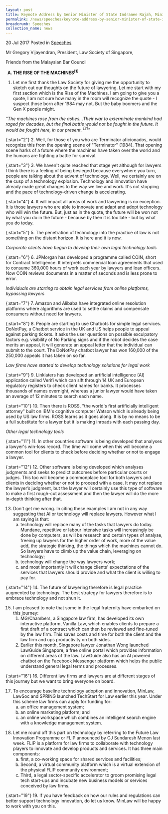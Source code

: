 ```yaml
---
layout: post
title: Keynote Address by Senior Minister of State Indranee Rajah, Ministry of Law and Ministry of Finance, at the Future Lawyering Conference 2017
permalink: /news/speeches/keynote-address-by-senior-minister-of-state-indranee-rajah--mini
breadcrumb: Speeches
collection_name: news
---
```


20 Jul 2017 Posted in [Speeches](/news/speeches)

Mr Gregory Vijayendran, President, Law Society of Singapore,
 
Friends from the Malaysian Bar Council

<ol style="list-style-type: upper-alpha; font-weight: bold;">
<li>THE RISE OF THE MACHINES<sup>[1]</sup></li>
</ol>

1. Let me first thank the Law Society for giving me the opportunity to sketch out our thoughts on the future of lawyering. Let me start with my first section which is the Rise of the Machines. I am going to give you a quote, I am not sure how many in the room will recognize the quote - I suspect those born after 1984 may not. But the baby boomers and the Gen X people might.

*"The machines rose from the ashes...Their war to exterminate mankind had raged for decades, but the final battle would not be fought in the future. It would be fought here, in our present. <sup>[2]</sup>"*

{:start="2"}
2. Well, for those of you who are Terminator aficionados, would recognize this from the opening scene of "Terminator" (1984). That opening scene harks of a future where the machines have taken over the world and the humans are fighting a battle for survival.
 
{:start="3"} 
3. We haven't quite reached that stage yet although for lawyers I think there is a feeling of being besieged because everywhere you turn, people are talking about the advent of technology. Well, we certainly are on the cusp of a technology explosion. Technology and innovation have already made great changes to the way we live and work. It's not stopping and the pace of technology-driven change is accelerating.
 
{:start="4"} 
4. It will impact all areas of work and lawyering is no exception. It is those lawyers who are able to innovate and adapt and adopt technology who will win the future.  But, just as in the quote, the future will be won not by what you do in the future - because by then it is too late - but by what you do today. 
 
{:start="5"} 
5. The penetration of technology into the practice of law is not something on the distant horizon. It is here and it is now.

*Corporate clients have begun to develop their own legal technology tools*

{:start="6"} 
6. JPMorgan has developed a programme called COIN, short for Contract Intelligence. It interprets commercial loan agreements that used to consume 360,000 hours of work each year by lawyers and loan officers.  Now COIN reviews documents in a matter of seconds and is less prone to error.


*Individuals are starting to obtain legal services from online platforms, bypassing lawyers*

{:start="7"}
7. Amazon and Alibaba have integrated online resolution platforms where algorithms are used to settle claims and compensate consumers without need for lawyers.
 
{:start="8"} 
8. People are starting to use Chatbots for simple legal services. DoNotPay, a Chatbot service in the UK and US helps people to appeal against parking tickets. It asks the user questions on possible exculpatory factors e.g. visibility of No Parking signs and if the robot decides the case merits an appeal, it will generate an appeal letter that the individual can submit to the court. The DoNotPay chatbot lawyer has won 160,000 of the 250,000 appeals it has taken on so far.


*Law firms have started to develop technology solutions for legal work*

{:start="9"}
9. Linklaters has developed an artificial intelligence (AI) application called Verifi which can sift through 14 UK and European regulatory registers to check client names for banks. It processes thousands of names overnight, whereas a junior lawyer would have taken an average of 12 minutes to search each name.
 
{:start="10"} 
10. Then there is ROSS, "the world's first artificially intelligent attorney" built on IBM's cognitive computer Watson which is already being used by US law firms. ROSS learns as it goes along. It is by no means to be a full substitute for a lawyer but it is making inroads with each passing day.


*Other legal technology tools*

{:start="11"}
11. In other countries software is being developed that analyses a lawyer's win-loss record. The time will come when this will become a common tool for clients to check before deciding whether or not to engage a lawyer.
 
{:start="12"} 
12. Other software is being developed which analyses judgments and seeks to predict outcomes before particular courts or judges. This too will become a commonplace tool for both lawyers and clients in deciding whether or not to proceed with a case. It may not replace the lawyer’s judgment, but the lawyer will certainly use this type of software to make a first rough-cut assessment and then the lawyer will do the more in-depth thinking after that.


<ol start="13">
<li>Don't get me wrong. In citing these examples I am not in any way suggesting that AI or technology will replace lawyers.  However what I am saying is that:

<ol style="list-style-type: lower-alpha">

<li>technology will replace many of the tasks that lawyers do today. Mundane, repetitive or labour intensive tasks will increasingly be done by computers, as will be research and certain types of analyse, freeing up lawyers for the higher order of work, more of the value add, the strategic thinking, the things which the machines cannot do. So lawyers have to climb up the value chain, leveraging on technology;</li>
 
<li>technology will change the way lawyers work;</li>
 
<li>and most importantly it will change clients' expectations of the services that lawyers should provide and what the client is willing to pay for.</li>


</ol>


</li>
</ol>

{:start="14"}
14. The future of lawyering therefore is legal practice augmented by technology. The best strategy for lawyers therefore is to embrace technology and not shun it.


<ol start="15">
<li>I am pleased to note that some in the legal fraternity have embarked on this journey:

<ol>

<li>MG/Chambers, a Singapore law firm, has developed its own interactive platform, Vanilla Law, which enables clients to prepare a first draft of a contract which can then be reviewed and fine-tuned by the law firm. This saves costs and time for both the client and the law firm and ups productivity on both sides.</li>
 
<li>Earlier this month, Singapore lawyer Jonathan Wong launched LawGuide Singapore, a free online portal which provides information on different areas of the law. LawGuide also has an AI powered chatbot on the Facebook Messenger platform which helps the public understand general legal terms and processes. </li>

</ol>


</li>
</ol>

{:start="16"}
16. Different law firms and lawyers are at different stages of this journey but we want to bring everyone on board.


<ol start="17">
<li>To encourage baseline technology adoption and innovation, MinLaw, LawSoc and SPRING launched TechStart for Law earlier this year. Under this scheme law firms can apply for funding for:

<ol style="list-style-type: lower-alpha">

<li>an office management system;</li>
 
<li>an online marketing platform; and</li>
 
<li>an online workspace which combines an intelligent search engine with a knowledge management system. </li>  


</ol>


</li>
</ol>

<ol start="18">
<li> Let me round off this part on technology by referring to the Future Law Innovation Programme or FLIP announced by CJ Sundaresh Menon last week. FLIP is a platform for law firms to collaborate with technology players to innovate and develop products and services. It has three main components:

<ol style="list-style-type: lower-alpha">

<li>first, a co-working space for shared services and facilities;</li>
 
<li>Second, a virtual community platform which is a virtual extension of the physical FLIP community environment;</li>
 
<li>Third, a legal sector-specific accelerator to groom promising legal tech start-ups and incubate new business models or services conceived by law firms.</li>

</ol>

</li>
</ol>

{:start="19"}
19. If you have feedback on how our rules and regulations can better support technology innovation, do let us know. MinLaw will be happy to work with you on this.


